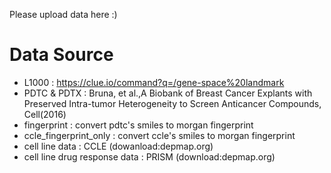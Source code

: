 

Please upload data here :)


# Data Source

* L1000 : https://clue.io/command?q=/gene-space%20landmark
* PDTC & PDTX : Bruna, et al.,A Biobank of Breast Cancer Explants with Preserved Intra-tumor Heterogeneity to Screen Anticancer Compounds, Cell(2016)
* fingerprint : convert pdtc's smiles to morgan fingerprint
* ccle_fingerprint_only : convert ccle's smiles to morgan fingerprint
* cell line data : CCLE (dowanload:depmap.org)
* cell line drug response data : PRISM (download:depmap.org)